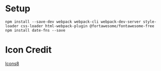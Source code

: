# Setup
`npm install --save-dev webpack webpack-cli webpack-dev-server style-loader css-loader html-webpack-plugin @fortawesome/fontawesome-free`
`npm install date-fns --save`
# Icon Credit
[Icons8](https://icons8.com)
